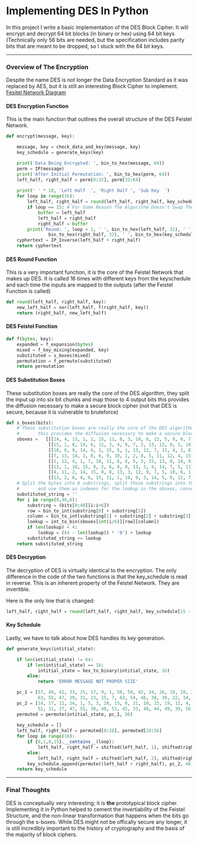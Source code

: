 # Implementing DES In Python
In this project I write a basic implementation of the DES Block Cipher. It will encrypt and decrypt 64 bit blocks (in binary or hex) using 64 bit keys (Technically only 56 bits are needed, but the specification includes parity bits that are meant to be dropped, so I stuck with the 64 bit keys.

---
### Overview of The Encryption    
Despite the name DES is not longer the Data Encryption Standard as it was replaced by AES, but it is still an interesting Block Cipher to implement.  
[Fesitel Network Diagram](FIPS_.png)

#### DES Encryption Function
This is the main function that outlines the overall structure of the DES Feistel Network. 
```python
def encrypt(message, key):

    message, key = check_data_and_key(message, key)
    key_schedule = generate_keys(key)

    print('Data Being Encrypted: ', bin_to_hex(message, 64))
    perm = IP(message)
    print('After Initial Permutation: ', bin_to_hex(perm, 64))
    left_half, right_half = perm[0:32], perm[32:64]
    
    print(' ' * 10, 'Left Half  ', 'Right Half ', 'Sub Key  ')
    for loop in range(16):
        left_half, right_half = round(left_half, right_half, key_schedule[loop])
        if loop == 15: # For Some Reason The Algorithm Doesn't Swap The Last Two Keys So This Switches Them Back
            buffer = left_half
            left_half = right_half
            right_half = buffer
        print('Round: ', loop + 1, ' ', bin_to_hex(left_half, 32), ' ',
                bin_to_hex(right_half, 32), ' ', bin_to_hex(key_schedule[loop], 48))
    cyphertext = IP_Inverse(left_half + right_half)
    return cyphertext
```
#### DES Round Function
This is a very important function, it is the core of the Feistel Network that makes up DES. It is called 16 times with different keys from the keyschedule and each time the inputs are mapped to the outputs (after the Feistel Function is called)

```python
def round(left_half, right_half, key):
    new_left_half = xor(left_half, f(right_half, key))
    return (right_half, new_left_half)
```

#### DES Feistel Function

```python
def f(bytes, key):
    expanded = f_expansion(bytes)
    mixed = f_key_mixing(expanded, key)
    substituted = s_boxes(mixed)
    permutation = f_permute(substituted)
    return permutation
```

#### DES Substitution Boxes
These substitution boxes are really the core of the DES algorithm, they split the input up into six bit chunks and map those to 4 output bits this provides the diffusion necessary to make a secure block cipher (not that DES is secure, because it is vulnerable to bruteforce)
```python
def s_boxes(bits):
    # These substitution boxes are really the core of the DES algorithm, they take six input bits and maps it to 4 output bits
    #       this provides the diffusion necessary to make a secure block cipher (not that DES is secure, because it is not)
    sboxes =   [[[14, 4, 13, 1, 2, 15, 11, 8, 3, 10, 6, 12, 5, 9, 0, 7], [0, 15, 7, 4, 14, 2, 13, 1, 10, 6, 12, 11, 9, 5, 3, 8], [4, 1, 14, 8, 13, 6, 2, 11, 15, 12, 9, 7, 3, 10, 5, 0], [15, 12, 8, 2, 4, 9, 1, 7, 5, 11, 3, 14, 10, 0, 6, 13 ]],       
                [[15, 1, 8, 14, 6, 11, 3, 4, 9, 7, 2, 13, 12, 0, 5, 10], [3, 13, 4, 7, 15, 2, 8, 14, 12, 0, 1, 10, 6, 9, 11, 5], [0, 14, 7, 11, 10, 4, 13, 1, 5, 8, 12, 6, 9, 3, 2, 15], [13, 8, 10, 1, 3, 15, 4, 2, 11, 6, 7, 12, 0, 5, 14, 9 ]],
                [[10, 0, 9, 14, 6, 3, 15, 5, 1, 13, 12, 7, 11, 4, 2, 8], [13, 7, 0, 9, 3, 4, 6, 10, 2, 8, 5, 14, 12, 11, 15, 1], [13, 6, 4, 9, 8, 15, 3, 0, 11, 1, 2, 12, 5, 10, 14, 7], [1, 10, 13, 0, 6, 9, 8, 7, 4, 15, 14, 3, 11, 5, 2, 12 ]],
                [[7, 13, 14, 3, 0, 6, 9, 10, 1, 2, 8, 5, 11, 12, 4, 15], [13, 8, 11, 5, 6, 15, 0, 3, 4, 7, 2, 12, 1, 10, 14, 9], [10, 6, 9, 0, 12, 11, 7, 13, 15, 1, 3, 14, 5, 2, 8, 4], [3, 15, 0, 6, 10, 1, 13, 8, 9, 4, 5, 11, 12, 7, 2, 14 ]],
                [[2, 12, 4, 1, 7, 10, 11, 6, 8, 5, 3, 15, 13, 0, 14, 9], [14, 11, 2, 12, 4, 7, 13, 1, 5, 0, 15, 10, 3, 9, 8, 6], [4, 2, 1, 11, 10, 13, 7, 8, 15, 9, 12, 5, 6, 3, 0, 14], [11, 8, 12, 7, 1, 14, 2, 13, 6, 15, 0, 9, 10, 4, 5, 3 ]],
                [[12, 1, 10, 15, 9, 2, 6, 8, 0, 13, 3, 4, 14, 7, 5, 11], [10, 15, 4, 2, 7, 12, 9, 5, 6, 1, 13, 14, 0, 11, 3, 8], [9, 14, 15, 5, 2, 8, 12, 3, 7, 0, 4, 10, 1, 13, 11, 6], [4, 3, 2, 12, 9, 5, 15, 10, 11, 14, 1, 7, 6, 0, 8, 13 ]],
                [[4, 11, 2, 14, 15, 0, 8, 13, 3, 12, 9, 7, 5, 10, 6, 1], [13, 0, 11, 7, 4, 9, 1, 10, 14, 3, 5, 12, 2, 15, 8, 6], [1, 4, 11, 13, 12, 3, 7, 14, 10, 15, 6, 8, 0, 5, 9, 2], [6, 11, 13, 8, 1, 4, 10, 7, 9, 5, 0, 15, 14, 2, 3, 12 ]],
                [[13, 2, 8, 4, 6, 15, 11, 1, 10, 9, 3, 14, 5, 0, 12, 7], [1, 15, 13, 8, 10, 3, 7, 4, 12, 5, 6, 11, 0, 14, 9, 2], [7, 11, 4, 1, 9, 12, 14, 2, 0, 6, 10, 13, 15, 3, 5, 8], [2, 1, 14, 7, 4, 10, 8, 13, 15, 12, 9, 0, 3, 5, 6, 11 ]]]
    # Split the bytes into 8 substrings, split those substrings into the outer and inner bits, 
    #       and use them as indexes for the lookup in the sboxes, convert to binary and pad zeros if necessary
    substituted_string = ''
    for i in range(0,48,6):
        substring = (bits[0:48][i:i+6])
        row = bin_to_int(substring[0] + substring[5])
        column = bin_to_int(substring[1] + substring[2] + substring[3] + substring[4])
        lookup = int_to_bin(sboxes[int(i/6)][row][column])
        if len(lookup) < 4:
            lookup = ((4 - len(lookup)) * '0') + lookup
        substituted_string += lookup
    return substituted_string
```

#### DES Decryption
The decryption of DES is virtually identical to the encryption. The only difference in the code of the two functions is that the key_schedule is read in reverse. This is an inherent property of the Feistel Network. They are invertible. 

Here is the only line that is changed:
```python
left_half, right_half = round(left_half, right_half, key_schedule[15 - loop])
```

#### Key Schedule
Lastly, we have to talk about how DES handles its key generation. 

```python
def generate_keys(intitial_state):

    if len(intitial_state) != 64:
        if len(intitial_state) == 16:
            intitial_state = hex_to_binary(intitial_state, 16)
        else:
            return 'ERROR MESSAGE NOT PROPER SIZE'

    pc_1 = [57, 49, 41, 33, 25, 17, 9, 1, 58, 50, 42, 34, 26, 18, 10, 2, 59, 51, 43, 35, 27, 19, 11, 3, 60, 52, 44, 36, 
            63, 55, 47, 39, 31, 23, 15, 7, 62, 54, 46, 38, 30, 22, 14, 6, 61, 53, 45, 37, 29, 21, 13, 5, 28, 20, 12, 4]
    pc_2 = [14, 17, 11, 24, 1, 5, 3, 28, 15, 6, 21, 10, 23, 19, 12, 4, 26, 8, 16, 7, 27, 20, 13, 2, 41, 
            52, 31, 37, 47, 55, 30, 40, 51, 45, 33, 48, 44, 49, 39, 56, 34, 53, 46, 42, 50, 36, 29, 32 ]
    permuted = permute(intitial_state, pc_1, 56)
    
    key_schedule = []
    left_half, right_half = permuted[0:28], permuted[28:56]
    for loop in range(16):
        if {0,1,8,15}.__contains__(loop):
            left_half, right_half = shifted(left_half, 1), shifted(right_half, 1)
        else:
            left_half, right_half = shifted(left_half, 2), shifted(right_half, 2)
        key_schedule.append(permute((left_half + right_half), pc_2, 48))
    return key_schedule
```

---
### Final Thoughts
DES is conceptually very interesting; it is **the** prototypical block cipher. Implementing it in Python helped to cement the invertiability of the Feistel Structure, and the non-linear transformation that happens when the bits go through the s-boxes. While DES might not be offically secure any longer, it is still incredibly important to the history of cryptography and the basis of the majority of block ciphers. 
